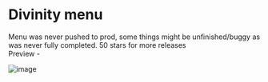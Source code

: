 # Divinity menu
Menu was never pushed to prod, some things might be unfinished/buggy as was never fully completed. 
50 stars for more releases
<br>
Preview - 


![image](https://raw.githubusercontent.com/current/divinity-menu/master/misc/menu.png?token=GHSAT0AAAAAACM6RUGBFLFWK2PLSMMKTZM4ZOOJYUQ)
